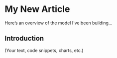 # My New Article

Here’s an overview of the model I’ve been building...

## Introduction

(Your text, code snippets, charts, etc.)
